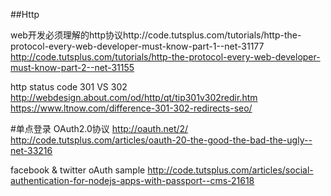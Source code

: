 ##Http

web开发必须理解的http协议http://code.tutsplus.com/tutorials/http-the-protocol-every-web-developer-must-know-part-1--net-31177
        http://code.tutsplus.com/tutorials/http-the-protocol-every-web-developer-must-know-part-2--net-31155
        
http status code 301 VS 302   http://webdesign.about.com/od/http/qt/tip301v302redir.htm
                               https://www.ltnow.com/difference-301-302-redirects-seo/
                            
#单点登录
OAuth2.0协议 http://oauth.net/2/<br/>
http://code.tutsplus.com/articles/oauth-20-the-good-the-bad-the-ugly--net-33216

facebook & twitter oAuth sample http://code.tutsplus.com/articles/social-authentication-for-nodejs-apps-with-passport--cms-21618<br/>

